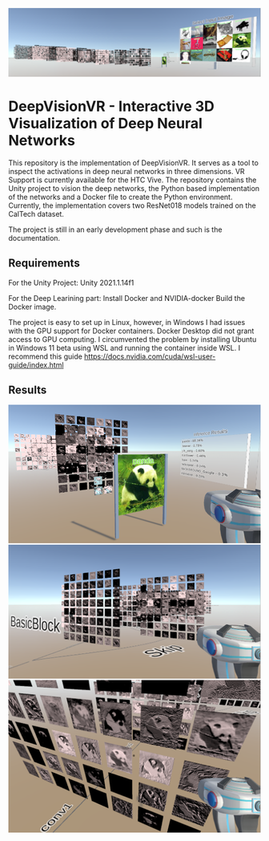 ![Title](Title.png)

# DeepVisionVR - Interactive 3D Visualization of Deep Neural Networks

This repository is the implementation of DeepVisionVR. It serves as a tool to inspect the activations in deep neural networks in three dimensions. VR Support is currently available for the HTC Vive. The repository contains the Unity project to vision the deep networks, the Python based implementation of the networks and a Docker file to create the Python environment. Currently, the implementation covers two ResNet018 models trained on the CalTech dataset.

The project is still in an early development phase and such is the documentation. 


## Requirements

For the Unity Project:
Unity 2021.1.14f1

For the Deep Learining part:
Install Docker and NVIDIA-docker
Build the Docker image.

The project is easy to set up in Linux, however, in Windows I had issues with the GPU support for Docker containers. Docker Desktop did not grant access to GPU computing. I circumvented the problem by installing Ubuntu in Windows 11 beta using WSL and running the container inside WSL. I recommend this guide https://docs.nvidia.com/cuda/wsl-user-guide/index.html


## Results

![Inference Result](inference_results.png)
![Basic Block of Resnet018](basic_block.png)
![Outputs of a convolutional layer](convolutional_layer.png)